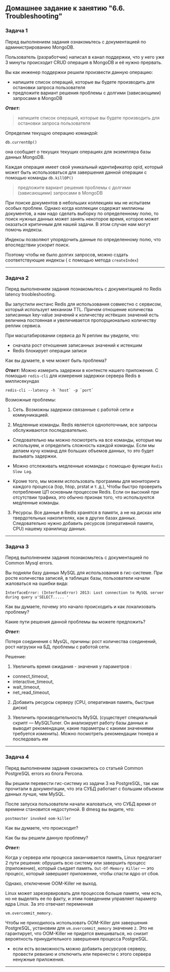 ## Домашнее задание к занятию "6.6. Troubleshooting"

### Задача 1

Перед выполнением задания ознакомьтесь с документацией по администрированию MongoDB.

Пользователь (разработчик) написал в канал поддержки, что у него уже 3 минуты происходит CRUD операция в MongoDB и её нужно прервать.

Вы как инженер поддержки решили произвести данную операцию:

* напишите список операций, которые вы будете производить для остановки запроса пользователя
* предложите вариант решения проблемы с долгими (зависающими) запросами в MongoDB

***Ответ:***

> напишите список операций, которые вы будете производить для остановки запроса пользователя

Определим текущую операцию командой:  

`db.currentOp()`

она сообщает о текущих текущих операциях для экземпляра базы данных MongoDB.

Каждая операция имеет свой уникальный идентификатор opid, который может быть использоваться для завершения данной операции с помощью команды `db.killOP()`

> предложите вариант решения проблемы с долгими (зависающими) запросами в MongoDB

При поиске документов в небольших коллекциях мы не испытаем особых проблем. Однако когда коллекции содержат миллионы документов, а нам надо сделать выборку по определенному полю, то поиск нужных данных может занять некоторое время, которое может оказаться критичным для нашей задачи. В этом случае нам могут помочь индексы.

Индексы позволяют упорядочить данные по определенному полю, что впоследствии ускорит поиск.

Поэтому чтобы не было долгих запросов, можно сздать соответствующие индексы ( с помощью метода `createIndex`)

---

### Задача 2

Перед выполнением задания познакомьтесь с документацией по Redis latency troobleshooting.

Вы запустили инстанс Redis для использования совместно с сервисом, который использует механизм TTL. Причем отношение количества записанных key-value значений к количеству истёкших значений есть величина постоянная и увеличивается пропорционально количеству реплик сервиса.

При масштабировании сервиса до N реплик вы увидели, что:

* сначала рост отношения записанных значений к истекшим
* Redis блокирует операции записи

Как вы думаете, в чем может быть проблема?

***Ответ:***
Можно измерить задержки в контексте нашего приложения.
С помощью `redis-cli` для измерения задержки сервера Redis в миллисекундах
```
redis-cli --latency -h `host` -p `port`

```
Возможные проблемы:

1. Сеть. Возможны задержки связанные с работой сети и коммуникацией.


2. Медленные команды. Redis является однопоточным, все запросы обслуживаются последовательно.
 
* Следовательно мы можно посмотреть на все команды, которые мы используем, и определить сложность каждой команды. Если мы делаем кучу команд для больших объемов данных, то это будет вызывать задержки.

* Можно отслеживать медленные команды с помощью функции `Redis Slow Log`.

* Кроме того, мы можем использовать программы для мониторинга каждого процесса (top, htop, prstat и т. д.), Чтобы быстро проверить потребление ЦП основным процессом Redis. Если он высокий при отсутствии трафика, это обычно признак того, что используются медленные команды.

3. Ресурсы. Все данные в Redis хранятся в памяти, а не на дисках или твердотельных накопителях, как в других базах данных. Следовательно нужно добавить ресурсов (оперативной памяти, CPU) нашему хранилищу данных. 



---
### Задача 3

Перед выполнением задания познакомьтесь с документацией по Common Mysql errors.

Вы подняли базу данных MySQL для использования в гис-системе. При росте количества записей, в таблицах базы, пользователи начали жаловаться на ошибки вида:

`InterfaceError: (InterfaceError) 2013: Lost connection to MySQL server during query u'SELECT..... '`

Как вы думаете, почему это начало происходить и как локализовать проблему?

Какие пути решения данной проблемы вы можете предложить?

***Ответ:***

Потеря соединения с MysQL, причины: рост количества соединений, рост нагрузки на БД, проблемы с работой сети.

Решение:

   1. Увеличить время ожидания - значения у параметров : 
   * connect_timeout, 
   * interactive_timeout, 
   * wait_timeout, 
   * net_read_timeout,  
   
   2. Добавить ресурсы серверу (CPU, оперативная память, быстрые диски)
 
   3. Увеличить производительность MySQL (существует специальный скрипт — MySQLTuner. Он анализирует работу базы данных и выводит рекомендации, какие параметры с какими значениями требуется изменить). Можно посмотреть рекомендации тюнера и последовать им


---

### Задача 4

Перед выполнением задания ознакомтесь со статьей Common PostgreSQL errors из блога Percona.

Вы решили перевести гис-систему из задачи 3 на PostgreSQL, так как прочитали в документации, что эта СУБД работает с большим объемом данных лучше, чем MySQL.

После запуска пользователи начали жаловаться, что СУБД время от времени становится недоступной. В dmesg вы видите, что:

`postmaster invoked oom-killer`

Как вы думаете, что происходит?

Как бы вы решили данную проблему?

***Ответ:***


Когда у сервера или процесса заканчивается память, Linux предлагает 2 пути решения: обрушить всю систему или завершить процесс (приложение), который съедает память.
`Out-Of-Memory Killer` — это процесс, который завершает приложение, чтобы спасти ядро от сбоя.

 Однако, отключение  OOM-Killer не выход.
 
 Linux может зарезервировать для процессов больше памяти, чем есть, но не выделять ее по факту, и этим поведением управляет параметр ядра Linux. За это отвечает переменная 
 ```
 vm.overcommit_memory.
```
Чтобы не приходилось использовать OOM-Killer для завершения PostgreSQL, установим для `vm.overcommit_memory` значение `2`. Это не гарантирует, что OOM-Killer не придется вмешиваться, но снизит вероятность принудительного завершения процесса PostgreSQL.

+ если есть возможность можно добавить ресурсуов серверу, провести ревизию и отключить или перенести с этого сервера ненужные приложения.
---
